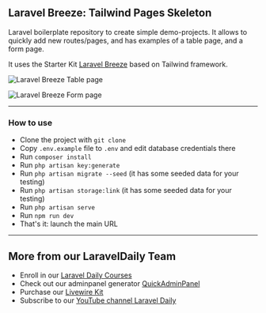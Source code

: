 ## Laravel Breeze: Tailwind Pages Skeleton

Laravel boilerplate repository to create simple demo-projects. It allows to quickly add new routes/pages, and has examples of a table page, and a form page.

It uses the Starter Kit [Laravel Breeze](https://github.com/laravel/breeze) based on Tailwind framework.

![Laravel Breeze Table page](https://laraveldaily.com/wp-content/uploads/2021/09/Screenshot-2021-09-19-at-09.51.38.png)

![Laravel Breeze Form page](https://laraveldaily.com/wp-content/uploads/2021/09/Screenshot-2021-09-19-at-09.51.50.png)

-----

### How to use

- Clone the project with `git clone`
- Copy `.env.example` file to `.env` and edit database credentials there
- Run `composer install`
- Run `php artisan key:generate`
- Run `php artisan migrate --seed` (it has some seeded data for your testing)
- Run `php artisan storage:link` (it has some seeded data for your testing)
- Run `php artisan serve`
- Run `npm run dev`
- That's it: launch the main URL


---

## More from our LaravelDaily Team

- Enroll in our [Laravel Daily Courses](https://laraveldaily.com/)
- Check out our adminpanel generator [QuickAdminPanel](https://quickadminpanel.com)
- Purchase our [Livewire Kit](https://livewirekit.com)
- Subscribe to our [YouTube channel Laravel Daily](https://www.youtube.com/channel/UCTuplgOBi6tJIlesIboymGA)

